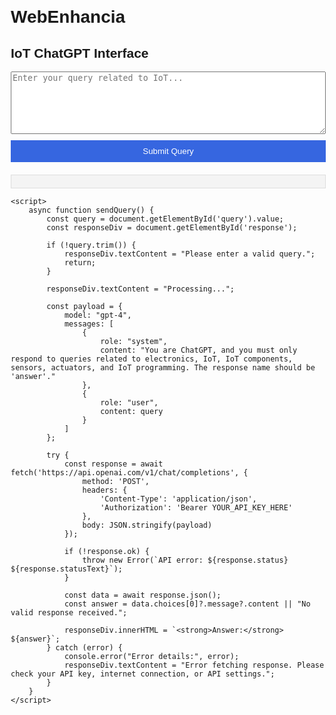 # WebEnhancia
<!DOCTYPE html>
<html lang="en">
<head>
    <meta charset="UTF-8">
    <meta name="viewport" content="width=device-width, initial-scale=1.0">
    <title>ChatGPT IoT API Handler</title>
    <style>
        body {
            font-family: Arial, sans-serif;
            margin: 20px;
        }
        .chat-container {
            max-width: 600px;
            margin: 0 auto;
        }
        textarea {
            width: 100%;
            height: 100px;
            margin-bottom: 10px;
        }
        button {
            display: block;
            width: 100%;
            padding: 10px;
            background-color: #3666e0;
            color: white;
            border: none;
            cursor: pointer;
        }
        button:hover {
            background-color: #274bb5;
        }
        .response {
            margin-top: 20px;
            padding: 10px;
            background: #f4f4f4;
            border: 1px solid #ddd;
        }
    </style>
</head>
<body>
    <div class="chat-container">
        <h2>IoT ChatGPT Interface</h2>
        <textarea id="query" placeholder="Enter your query related to IoT..."></textarea>
        <button onclick="sendQuery()">Submit Query</button>
        <div id="response" class="response"></div>
    </div>

    <script>
        async function sendQuery() {
            const query = document.getElementById('query').value;
            const responseDiv = document.getElementById('response');

            if (!query.trim()) {
                responseDiv.textContent = "Please enter a valid query.";
                return;
            }

            responseDiv.textContent = "Processing...";

            const payload = {
                model: "gpt-4",
                messages: [
                    {
                        role: "system",
                        content: "You are ChatGPT, and you must only respond to queries related to electronics, IoT, IoT components, sensors, actuators, and IoT programming. The response name should be 'answer'."
                    },
                    {
                        role: "user",
                        content: query
                    }
                ]
            };

            try {
                const response = await fetch('https://api.openai.com/v1/chat/completions', {
                    method: 'POST',
                    headers: {
                        'Content-Type': 'application/json',
                        'Authorization': 'Bearer YOUR_API_KEY_HERE'
                    },
                    body: JSON.stringify(payload)
                });

                if (!response.ok) {
                    throw new Error(`API error: ${response.status} ${response.statusText}`);
                }

                const data = await response.json();
                const answer = data.choices[0]?.message?.content || "No valid response received.";

                responseDiv.innerHTML = `<strong>Answer:</strong> ${answer}`;
            } catch (error) {
                console.error("Error details:", error);
                responseDiv.textContent = "Error fetching response. Please check your API key, internet connection, or API settings.";
            }
        }
    </script>
</body>
</html>
